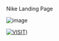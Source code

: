 Nike Landing Page 

![image](https://github.com/user-attachments/assets/3732e256-cb8c-404d-9af5-a9ce4bb77028)



[![VISIT](https://img.shields.io/badge/GitHub-Repository-brightgreen?style=for-the-badge&logo=github)](https://aastik7.github.io/nike-landing-page/))



